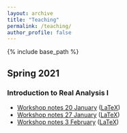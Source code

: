 ```yaml
---
layout: archive
title: "Teaching"
permalink: /teaching/
author_profile: false
---
```


{% include base_path %}

## Spring 2021

### Introduction to Real Analysis I

- [Workshop notes 20 January](/files/SP2021/311/jan-20.pdf) ([LaTeX](/files/SP2021/311/jan-20.tex))
- [Workshop notes 27 January](/files/SP2021/311/jan-27.pdf) ([LaTeX](/files/SP2021/311/jan-27.tex))
- [Workshop notes 3 February](/files/SP2021/311/feb-3.pdf) ([LaTeX](/files/SP2021/311/feb-3.tex))
